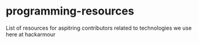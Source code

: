 # programming-resources
List of resources for aspitring contributors related to technologies we use here at hackarmour
